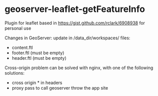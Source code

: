 # geoserver-leaflet-getFeatureInfo
Plugin for leaflet based in https://gist.github.com/rclark/6908938 for personal use

Changes in GeoServer:
update in /data_dir/workspaces/ files:
  - content.ftl
  - footer.ftl (must be empty)
  - header.ftl (must be empty)


Cross-origin problem can be solved with nginx, with one of the following solutions:
  - cross origin * in headers
  - proxy pass to call geoserver throw the app site

